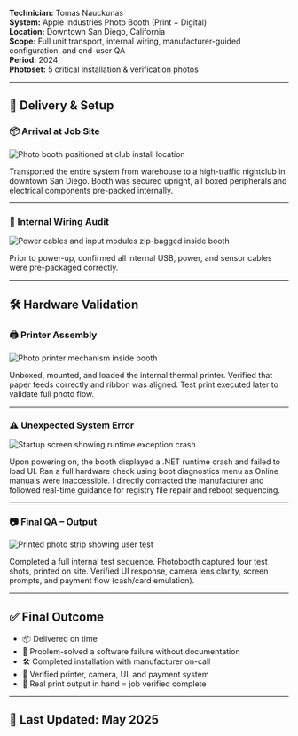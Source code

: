**Technician:** Tomas Nauckunas  
**System:** Apple Industries Photo Booth (Print + Digital)  
**Location:** Downtown San Diego, California  
**Scope:** Full unit transport, internal wiring, manufacturer-guided configuration, and end-user QA  
**Period:** 2024  
**Photoset:** 5 critical installation & verification photos

---

## 🚚 Delivery & Setup

### 📦 Arrival at Job Site  
![Photo booth positioned at club install location](https://github.com/tnauckunas/field-system-reinstall-log/blob/main/assets/vending_machines/1.%20Photo_booth_positioned.jpg?raw=true)

Transported the entire system from warehouse to a high-traffic nightclub in downtown San Diego. Booth was secured upright, all boxed peripherals and electrical components pre-packed internally.

---

### 🧰 Internal Wiring Audit  
![Power cables and input modules zip-bagged inside booth](https://github.com/tnauckunas/field-system-reinstall-log/blob/main/assets/vending_machines/2.%20cable_bagged_wiring_preinstall.jpg?raw=true)

Prior to power-up, confirmed all internal USB, power, and sensor cables were pre-packaged correctly.

---

## 🛠 Hardware Validation

### 🖨️ Printer Assembly  
![Photo printer mechanism inside booth](https://github.com/tnauckunas/field-system-reinstall-log/blob/main/assets/vending_machines/3.%20printer_mechanism_loaded.jpg?raw=true)

Unboxed, mounted, and loaded the internal thermal printer. Verified that paper feeds correctly and ribbon was aligned. Test print executed later to validate full photo flow.

---

### ⚠️ Unexpected System Error  
![Startup screen showing runtime exception crash](https://github.com/tnauckunas/field-system-reinstall-log/blob/main/assets/vending_machines/4.%20boot_error_runtime_exception.jpg?raw=true)

Upon powering on, the booth displayed a .NET runtime crash and failed to load UI. Ran a full hardware check using boot diagnostics menu as Online manuals were inaccessible. I directly contacted the manufacturer and followed real-time guidance for registry file repair and reboot sequencing.

---

### 📷 Final QA – Output  
![Printed photo strip showing user test](https://github.com/tnauckunas/field-system-reinstall-log/blob/main/assets/vending_machines/5.%20test_print_pass.jpg?raw=true)

Completed a full internal test sequence. Photobooth captured four test shots, printed on site. Verified UI response, camera lens clarity, screen prompts, and payment flow (cash/card emulation).

---

## ✅ Final Outcome

- 📦 Delivered on time  
- 🧠 Problem-solved a software failure without documentation  
- 🛠 Completed installation with manufacturer on-call  
- 📸 Verified printer, camera, UI, and payment system  
- 🧾 Real print output in hand = job verified complete

---

## 📅 Last Updated: May 2025
